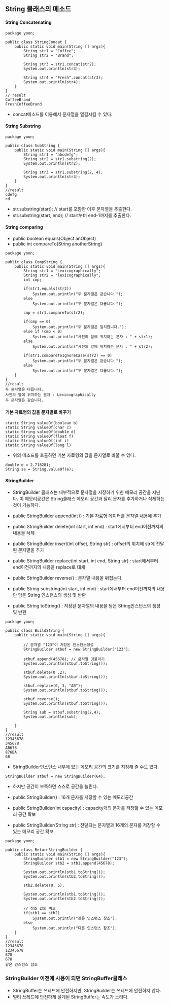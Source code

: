 ## String 클래스의 메소드

#### String Concatenating

```
package yoon;

public class StringConcat {
    public static void main(String [] args){
        String str1 = "Coffee";
        String str2 = "Brand";

        String str3 = str1.concat(str2);
        System.out.println(str3);

        String str4 = "Fresh".concat(str3);
        System.out.println(str4);
    }
}
// result
CoffeeBrand
FreshCoffeeBrand
```
- concat메소드를 이용해서 문자열을 열결시킬 수 있다.

#### String Substring

```
package yoon;

public class SubString {
    public static void main(String [] args){
        String str1 = "abcdefg";
        String str2 = str1.substring(2);
        System.out.println(str2);

        String str3 = str1.substring(2, 4);
        System.out.println(str3);
    }
}
//result
cdefg
cd
```
- str.substring(start); // start를 포함한 이후 문자열을 추출한다.
- str.substring(start, end); // start부터 end-1까지를 추출한다.

#### String comparing

- public boolean equals(Object anObject)
- public int compareTo(String anotherString)

```
package yoon;

public class CompString {
    public static void main(String [] args){
        String str1 = "Lexicographically";
        String str2 = "lexicographically";
        int cmp;

        if(str1.equals(str2))
            System.out.println("두 문자열은 같습니다.");
        else
            System.out.println("두 문자열은 다릅니다.");

        cmp = str1.compareTo(str2);

        if(cmp == 0)
            System.out.println("두 문자열은 일치합니다.");
        else if (cmp < 0)
            System.out.println("사전의 앞에 위치하는 문자 : " + str1);
        else
            System.out.println("사전의 앞에 위치하는 문자 : " + str2);

        if(str1.compareToIgnoreCase(str2) == 0)
            System.out.println("두 문자열은 같습니다.");
        else
            System.out.println("두 문자열은 다릅니다.");
    }
}
//result
두 문자열은 다릅니다.
사전의 앞에 위치하는 문자 : Lexicographically
두 문자열은 같습니다.
```

#### 기본 자료형의 값을 문자열로 바꾸기

```
static String valueOf(boolean b)
static String valueOf(char c)
static String valueOf(double d)
static String valueOf(float f)
static String valueOf(int i)
static String valueOf(long l)
```
- 위의 메소드를 호출하면 기본 자료형의 값을 문자열로 바꿀 수 있다.

```
double e = 2.718281;
String se = String.valueOf(e);
```

#### StringBuilder

- StringBuilder 클래스는 내부적으로 문자열을 저장하기 위한 메모리 공간을 지닌다. 이 메모리공간은 String클래스 메모리 공간과 달리 문자를 추가하거나 삭제하는 것이 가능하다.

- public StringBuilder append(int i) : 기본 자료형 데이터를 문자열 내용에 추가
- public StringBuilder delete(int start, int end) : start에서부터 end이전까지의 내용을 삭제
- public StringBuilder insert(int offset, String str) : offset의 위치에 str에 전달된 문자열을 추가
- public StringBuilder replace(int start, int end, String str) : start에서부터 end이전까지의 내용을 replace로 대체
- public StringBuilder reverse() : 문자열 내용을 뒤집는다.
- public String substring(int start, int end) : start에서부터 end이전까지의 내용만 담은 String 인스턴스의 생성 및 반환
- public String toString() : 저장된 문자열의 내용을 담은 String인스턴스의 생성 및 반환 

```
package yoon;

public class BuildString {
    public static void main(String [] args){

        // 문자열 "123"이 저장된 인스턴스생성
        StringBuilder stbuf = new StringBuilder("123");

        stbuf.append(45678); // 문자열 덧붙이기
        System.out.println(stbuf.toString());

        stbuf.delete(0 ,2);
        System.out.println(stbuf.toString());

        stbuf.replace(0, 3, "AB");
        System.out.println(stbuf.toString());

        stbuf.reverse();
        System.out.println(stbuf.toString());

        String sub = stbuf.substring(2,4);
        System.out.println(sub);

    }
}
//result
12345678
345678
AB678
876BA
6B
```

- StringBuilder인스턴스 내부에 있는 메모리 공간의 크기를 지정해 줄 수도 있다.
```
StringBuilder stbuf = new StringBuilder(64);
```
- 하지만 공간이 부족하면 스스로 공간을 늘린다.

- public StringBuilder() : 16개 문자를 저장할 수 있는 메모리공간
- public StringBuilder(int capacity) : capacity개의 문자를 저장할 수 있는 메모리 공간 확보
- public StringBuilder(String str) : 전달되는 문자열과 16개의 문자를 저장할 수 있는 메모리 공간 확보

```
package yoon;

public class ReturnStringBuilder {
    public static void main(String [] args){
        StringBuilder stb1 = new StringBuilder("123");
        StringBuilder stb2 = stb1.append(45678);

        System.out.println(stb1.toString());
        System.out.println(stb2.toString());

        stb2.delete(0, 5);

        System.out.println(stb1.toString());
        System.out.println(stb2.toString());

        // 참조 값의 비교
        if(stb1 == stb2)
            System.out.println("같은 인스턴스 참조");
        else
            System.out.println("다른 인스턴스 참조");
    }
}
//result
12345678
12345678
678
678
같은 인스턴스 참조
```

### StringBuilder 이전에 사용이 되던 StringBuffer클래스


- StringBuffer는 쓰레드에 안전하지만, StringBuilder는 쓰레드에 안전하지 않다.
- 멀티 쓰레드에 안전하게 설계된 StringBuffer는 속도가 느리다.
